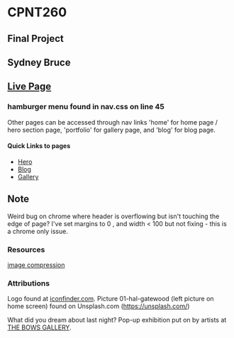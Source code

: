 # CPNT260
## Final Project
## Sydney Bruce
## [Live Page](https://sydneyyyc.github.io/cpnt260-final-project/)

### hamburger menu found in nav.css on line 45

Other pages can be accessed through nav links 'home' for home page / hero section page, 'portfolio' for gallery page, and 'blog' for blog page. 

#### Quick Links to pages
- [Hero](https://sydneyyyc.github.io/cpnt260-final-project/)
- [Blog](https://sydneyyyc.github.io/cpnt260-final-project/blog.html)
- [Gallery](https://sydneyyyc.github.io/cpnt260-final-project/gallery.html)

## Note

Weird bug on chrome where header is overflowing but isn't touching the edge of page? I've set margins to 0 , and width < 100 but not fixing - this is a chrome only issue. 

### Resources 

[image compression](https://squoosh.app/) 

### Attributions
Logo found at [iconfinder.com](https://www.iconfinder.com/).
Picture 01-hal-gatewood (left picture on home screen) found on Unsplash.com (https://unsplash.com/)

What did you dream about last night? 
Pop-up exhibition put on by artists at [THE BOWS GALLERY](https://www.thebows.org/). 